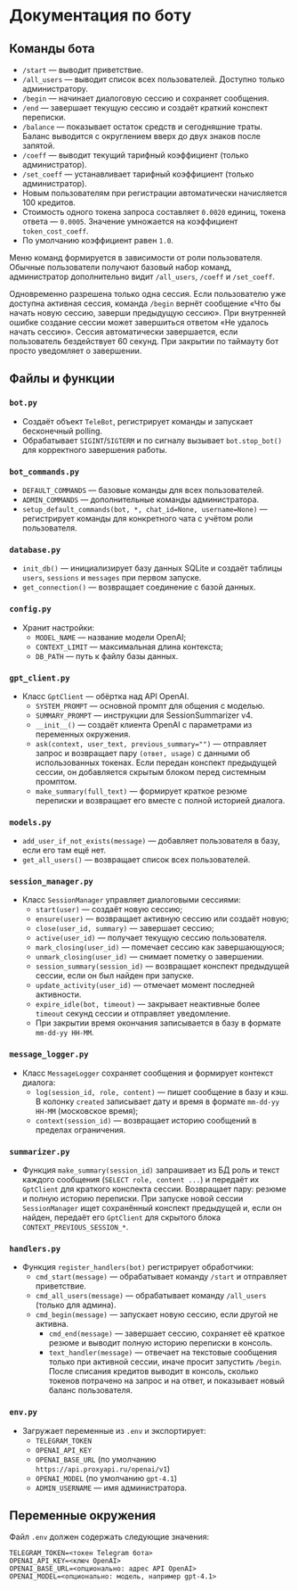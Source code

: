 # Документация по боту

## Команды бота

- `/start` — выводит приветствие.
- `/all_users` — выводит список всех пользователей. Доступно только администратору.
- `/begin` — начинает диалоговую сессию и сохраняет сообщения.
- `/end` — завершает текущую сессию и создаёт краткий конспект переписки.
- `/balance` — показывает остаток средств и сегодняшние траты. Баланс выводится с округлением вверх до двух знаков после запятой.
- `/coeff` — выводит текущий тарифный коэффициент (только администратор).
- `/set_coeff` — устанавливает тарифный коэффициент (только администратор).
- Новым пользователям при регистрации автоматически начисляется 100 кредитов.
- Стоимость одного токена запроса составляет `0.0020` единиц, токена ответа — `0.0005`. Значение умножается на коэффициент `token_cost_coeff`.
- По умолчанию коэффициент равен `1.0`.

Меню команд формируется в зависимости от роли пользователя. Обычные
пользователи получают базовый набор команд, администратор дополнительно
видит `/all_users`, `/coeff` и `/set_coeff`.

Одновременно разрешена только одна сессия. Если пользователю уже доступна активная
сессия, команда `/begin` вернёт сообщение «Что бы начать новую сессию, заверши предыдущую сессию».
При внутренней ошибке создание сессии может завершиться ответом «Не удалось начать сессию».
Сессия автоматически завершается, если пользователь бездействует 60 секунд.
При закрытии по таймауту бот просто уведомляет о завершении.

## Файлы и функции

### `bot.py`
- Создаёт объект `TeleBot`, регистрирует команды и запускает бесконечный polling.
- Обрабатывает `SIGINT`/`SIGTERM` и по сигналу вызывает `bot.stop_bot()` для корректного завершения работы.

### `bot_commands.py`
- `DEFAULT_COMMANDS` — базовые команды для всех пользователей.
- `ADMIN_COMMANDS` — дополнительные команды администратора.
- `setup_default_commands(bot, *, chat_id=None, username=None)` —
  регистрирует команды для конкретного чата с учётом роли пользователя.

### `database.py`
- `init_db()` — инициализирует базу данных SQLite и создаёт таблицы `users`, `sessions` и `messages` при первом запуске.
- `get_connection()` — возвращает соединение с базой данных.

### `config.py`
- Хранит настройки:
  - `MODEL_NAME` — название модели OpenAI;
  - `CONTEXT_LIMIT` — максимальная длина контекста;
  - `DB_PATH` — путь к файлу базы данных.

### `gpt_client.py`
- Класс `GptClient` — обёртка над API OpenAI.
  - `SYSTEM_PROMPT` — основной промпт для общения с моделью.
  - `SUMMARY_PROMPT` — инструкции для SessionSummarizer v4.
  - `__init__()` — создаёт клиента OpenAI с параметрами из переменных окружения.
  - `ask(context, user_text, previous_summary="")` — отправляет запрос и
    возвращает пару `(ответ, usage)` с данными об использованных токенах. Если
    передан конспект предыдущей сессии, он добавляется скрытым блоком перед
    системным промптом.
  - `make_summary(full_text)` — формирует краткое резюме переписки и
    возвращает его вместе с полной историей диалога.

### `models.py`
- `add_user_if_not_exists(message)` — добавляет пользователя в базу, если его там ещё нет.
- `get_all_users()` — возвращает список всех пользователей.

### `session_manager.py`
- Класс `SessionManager` управляет диалоговыми сессиями:
  - `start(user)` — создаёт новую сессию;
  - `ensure(user)` — возвращает активную сессию или создаёт новую;
  - `close(user_id, summary)` — завершает сессию;
  - `active(user_id)` — получает текущую сессию пользователя.
  - `mark_closing(user_id)` — помечает сессию как завершающуюся;
  - `unmark_closing(user_id)` — снимает пометку о завершении.
  - `session_summary(session_id)` — возвращает конспект предыдущей сессии,
    если он был найден при запуске.
  - `update_activity(user_id)` — отмечает момент последней активности.
  - `expire_idle(bot, timeout)` — закрывает неактивные более `timeout` секунд сессии и отправляет уведомление.
  - При закрытии время окончания записывается в базу в формате `mm-dd-yy HH-MM`.

### `message_logger.py`
- Класс `MessageLogger` сохраняет сообщения и формирует контекст диалога:
  - `log(session_id, role, content)` — пишет сообщение в базу и кэш. В колонку
    `created` записывает дату и время в формате `mm-dd-yy HH-MM` (московское время);
  - `context(session_id)` — возвращает историю сообщений в пределах ограничения.

### `summarizer.py`
- Функция `make_summary(session_id)` запрашивает из БД роль и текст каждого
  сообщения (`SELECT role, content ...`) и передаёт их `GptClient` для краткого
  конспекта сессии. Возвращает пару: резюме и полную историю переписки.
При запуске новой сессии `SessionManager` ищет сохранённый конспект предыдущей
и, если он найден, передаёт его `GptClient` для скрытого блока
`CONTEXT_PREVIOUS_SESSION_*`.

### `handlers.py`
- Функция `register_handlers(bot)` регистрирует обработчики:
  - `cmd_start(message)` — обрабатывает команду `/start` и отправляет приветствие.
  - `cmd_all_users(message)` — обрабатывает команду `/all_users` (только для админа).
  - `cmd_begin(message)` — запускает новую сессию, если другой не активна.
    - `cmd_end(message)` — завершает сессию, сохраняет её краткое резюме и
      выводит полную историю переписки в консоль.
    - `text_handler(message)` — отвечает на текстовые сообщения только при активной
      сессии, иначе просит запустить `/begin`. После списания кредитов выводит в
      консоль, сколько токенов потрачено на запрос и на ответ, и показывает новый
      баланс пользователя.

### `env.py`
- Загружает переменные из `.env` и экспортирует:
  - `TELEGRAM_TOKEN`
  - `OPENAI_API_KEY`
  - `OPENAI_BASE_URL` (по умолчанию `https://api.proxyapi.ru/openai/v1`)
  - `OPENAI_MODEL` (по умолчанию `gpt-4.1`)
  - `ADMIN_USERNAME` — имя администратора.

## Переменные окружения

Файл `.env` должен содержать следующие значения:

```
TELEGRAM_TOKEN=<токен Telegram бота>
OPENAI_API_KEY=<ключ OpenAI>
OPENAI_BASE_URL=<опционально: адрес API OpenAI>
OPENAI_MODEL=<опционально: модель, например gpt-4.1>
```
